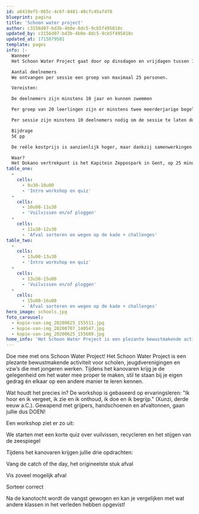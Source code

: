```yaml
---
id: a8419ef5-065c-4c6f-8481-40cfc45af4f8
blueprint: pagina
title: 'Schoon water project'
author: c3156d07-bd3b-4b0e-8dc5-9cb5f495810c
updated_by: c3156d07-bd3b-4b0e-8dc5-9cb5f495810c
updated_at: 1715879581
template: pages
info: |-
  Wanneer
  Het Schoon Water Project gaat door op dinsdagen en vrijdagen tussen 1 april en 1 november. Je kiest voor de voormiddag van 9u30 tot 12u of de namiddagsessie van 13u tot 15u30. Picknicken in de buurt is mogelijk. Als jullie graag een volledige dag doorbrengen op de kano, neem dan even contact op met hans@dokano.be

  Aantal deelnemers
  We ontvangen per sessie een groep van maximaal 25 personen.

  Vereisten:

  De deelnemers zijn minstens 10 jaar en kunnen zwemmen

  Per groep van 20 leerlingen zijn er minstens twee meerderjarige begeleiders aanwezig

  Per sessie zijn minstens 10 deelnemers nodig om de sessie te laten doorgaan

  Bijdrage
  5€ pp

  De reële kostprijs is aanzienlijk hoger, maar dankzij samenwerkingen en giften kunnen we de prijs voor scholen, jeugdbewegingen en vzw's laag houden.

  Waar?
  Het Dokano vertrekpunt is het Kapitein Zeppospark in Gent, op 25 minuten wandelen van station Gent Dampoort. Vanuit Houtdok zijn er verschillende vaarroutes om de stad binnen te varen.
table_one:
  -
    cells:
      - 9u30-10u00
      - 'Intro workshop en quiz'
  -
    cells:
      - 10u00-11u30
      - 'Vuilvissen en/of ploggen'
  -
    cells:
      - 11u30-12u30
      - 'Afval sorteren en wegen op de kade + challenges'
table_two:
  -
    cells:
      - 13u00-13u30
      - 'Intro workshop en quiz'
  -
    cells:
      - 13u30-15u00
      - 'Vuilvissen en/of ploggen'
  -
    cells:
      - 15u00-16u00
      - 'Afval sorteren en wegen op de kade + challenges'
hero_image: schools.jpg
foto_carousel:
  - kopie-van-img_20200625_155511.jpg
  - kopie-van-img_20200707_140547.jpg
  - kopie-van-img_20200625_155609.jpg
home_info: 'Het Schoon Water Project is een plezante bewustmakende activiteit voor scholen, jeugdverenigingen en vzw’s die met jongeren werken. Tijdens het kanovaren krijg je de gelegenheid om het Gentse water mee proper te maken, stil te staan bij je eigen gedrag én elkaar op een andere manier te leren kennen.'
---
```

Doe mee met ons Schoon Water Project!
Het Schoon Water Project is een plezante bewustmakende activiteit voor scholen, jeugdverenigingen en vzw’s die met jongeren werken. Tijdens het kanovaren krijg je de gelegenheid om het water mee proper te maken, stil te staan bij je eigen gedrag én elkaar op een andere manier te leren kennen.

Wat houdt het precies in?
De workshop is gebaseerd op ervaringsleren: "Ik hoor en ik vergeet, ik zie en ik onthoud, ik doe en ik begrijp." (Xunzi, derde eeuw a.C.). Gewapend met grijpers, handschoenen en afvaltonnen, gaan jullie dus DOEN!

Een workshop ziet er zo uit:

We starten met een korte quiz over vuilvissen, recycleren en het stijgen van de zeespiegel

Tijdens het kanovaren krijgen jullie drie opdrachten:

Vang de catch of the day, het origineelste stuk afval

Vis zoveel mogelijk afval

Sorteer correct

Na de kanotocht wordt de vangst gewogen en kan je vergelijken met wat andere klassen in het verleden hebben opgevist!